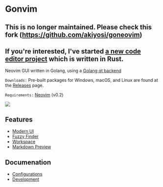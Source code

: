 # Gonvim

## This is no longer maintained. Please check this fork (https://github.com/akiyosi/goneovim)

## If you're interested, I've started [a new code editor project](https://github.com/lapce/lapce) which is written in Rust.

Neovim GUI written in Golang, using a [Golang qt backend](https://github.com/therecipe/qt)

`Downloads:` Pre-built packages for Windows, macOS, and Linux are found at the [Releases](https://github.com/dzhou121/gonvim/releases/) page.

`Requirements:` [Neovim](https://github.com/neovim/neovim) (v0.2)

![](https://raw.githubusercontent.com/wiki/dzhou121/gonvim/screenshots/main.png)


## Features

- [Modern UI](https://github.com/dzhou121/gonvim/wiki/Features#tabline-statusline-lint-message-command-line-and-message)
- [Fuzzy Finder](https://github.com/dzhou121/gonvim/wiki/Features#fuzzy-finder-in-gui)
- [Workspace](https://github.com/dzhou121/gonvim/wiki/Features#workspace)
- [Markdown Preview](https://github.com/dzhou121/gonvim/wiki/Features#markdown-preview)

## Documenation

- [Configurations](https://github.com/dzhou121/gonvim/wiki/Configurations)
- [Development](https://github.com/dzhou121/gonvim/wiki/Development)

